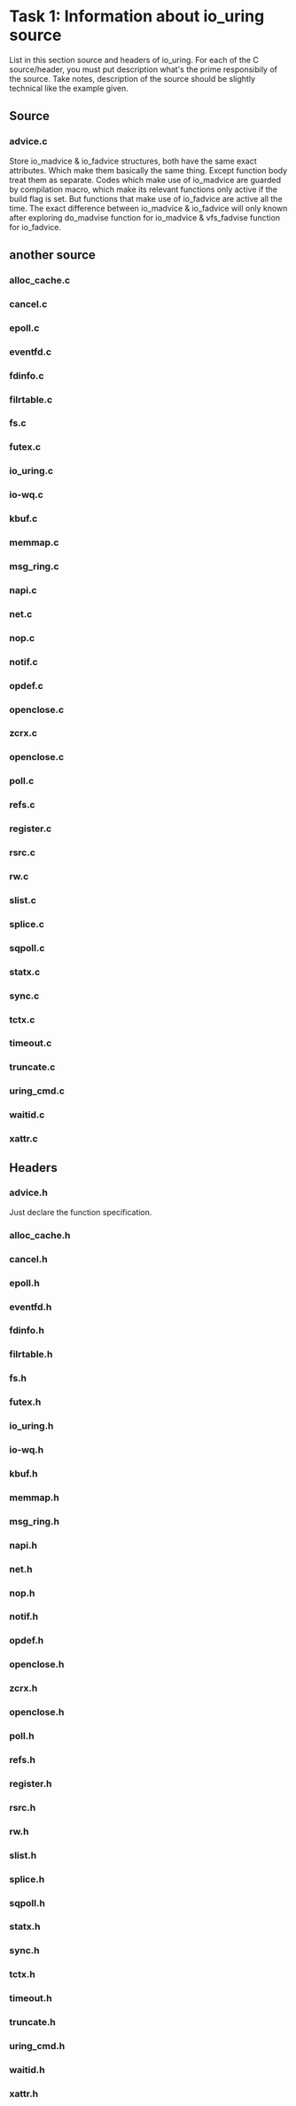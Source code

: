 # Task 1: Information about io_uring source
List in this section source and headers of io_uring. For each of the C source/header, you must put description what's the prime responsibily of the source. Take notes, description of the source should be slightly technical like the example given. 

## Source
### advice.c
Store io_madvice & io_fadvice structures, both have the same exact attributes. Which make them basically the same thing. Except function body treat them as separate. Codes which make use of io_madvice are guarded by compilation macro, which make its relevant functions only active if the build flag is set. But functions that make use of io_fadvice are active all the time. The exact difference between io_madvice & io_fadvice will only known after exploring do_madvise function for io_madvice & vfs_fadvise function for io_fadvice. 

## another source
### alloc_cache.c

### cancel.c

### epoll.c

### eventfd.c

### fdinfo.c

### filrtable.c

### fs.c

### futex.c

### io_uring.c

### io-wq.c

### kbuf.c

### memmap.c

### msg_ring.c

### napi.c

### net.c

### nop.c

### notif.c

### opdef.c

### openclose.c

### zcrx.c

### openclose.c

### poll.c

### refs.c

### register.c

### rsrc.c

### rw.c

### slist.c

### splice.c

### sqpoll.c

### statx.c

### sync.c

### tctx.c

### timeout.c

### truncate.c

### uring_cmd.c

### waitid.c

### xattr.c


## Headers
### advice.h
Just declare the function specification. 

### alloc_cache.h

### cancel.h

### epoll.h

### eventfd.h

### fdinfo.h

### filrtable.h

### fs.h

### futex.h

### io_uring.h

### io-wq.h

### kbuf.h

### memmap.h

### msg_ring.h

### napi.h

### net.h

### nop.h

### notif.h

### opdef.h

### openclose.h

### zcrx.h

### openclose.h

### poll.h

### refs.h

### register.h

### rsrc.h

### rw.h

### slist.h

### splice.h

### sqpoll.h

### statx.h

### sync.h

### tctx.h

### timeout.h

### truncate.h

### uring_cmd.h

### waitid.h

### xattr.h